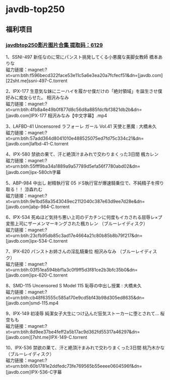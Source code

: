 # javdb-top250
## 福利项目
### [javdbtop250影片图片合集 提取码：6129 ](链接：https://pan.baidu.com/s/1cZ6VqnHx0lik7G6ytQ9C_Q)

1、SSNI-497 新任なのに常にパンスト挑発してくる小悪魔な美脚女教師 橋本ありな  
磁力链接：magnet:?xt=urn:btih:f596becd322face53e11c5a6e3ea20a7fcfecf51&dn=[javdb.com][22sht.me]ssni-497-C.torrent

2、IPX-177 生意気な妹にニーハイを履かせ僕だけの「絶対領域」を誕生させ僕好みに痴女らせた。 相沢みなみ  
磁力链接：magnet:?xt=urn:btih:4fb8a4e49b0f877d8c56d8a885fdcfbf3821db2b&dn=[javdb.com]IPX-177 相沢みなみ【中文字幕】.mp4

3、LAFBD-41 Uncensored ラフォーレ ガール Vol.41 天使と悪魔 : 大橋未久   
磁力链接：magnet:?xt=urn:btih:57add364d8041010e488525075ed7fd75c334c21&dn=[javdb.com]lafbd-41-C.torrent

4、IPX-580 禁欲の果て、汗と絶頂汁まみれで交わりまくった3日間 楓カレン  
磁力链接：magnet:?xt=urn:btih:55fff9ba34a1889a9a57789d5efa56f7780abd02&dn=[javdb.com]ipx-580ch字幕

5、ABP-984 中出し 射精執行官 05 ドS執行官が爆速騎乗位で、不純精子を搾り取る！！ 涼森れむ  
磁力链接：magnet:?xt=urn:btih:9e1bd58a3543049ec2112040c387e63d9ee7d28e&dn=[javdb.com]abp-984-C.torrent

6、IPX-534 死ぬほど気持ち悪い上司のデカチンに何度もイカされる屈辱レ×プ 変態上司にザーメンマーキングされた楓カレン （ブルーレイディスク）  
磁力链接：magnet:?xt=urn:btih:23cfb95db85c3ad17e4664a21c80b85b8b79f217&dn=[javdb.com]ipx-534-C.torrent

7、IPX-620 パンストお姉さんの淫乱騎乗位 相沢みなみ （ブルーレイディスク）  
磁力链接：magnet:?xt=urn:btih:03f51ea594bbf1a3c0f9ff5d3f81ce2b3bfc35b0&dn=[javdb.com]ipx-620-C.torrent

8、SMD-115 Uncensored S Model 115 恥辱の中出し授業 : 大橋未久   
磁力链接：magnet:?xt=urn:btih:cb48f63555c585a170e9cd5bf43b98d305ed8635&dn=[javdb.com]smd-115.mp4

9、IPX-149 初凌辱 純潔女子大生につけ込んだ狂気ストーカーに堕とされて… 桜空もも  
磁力链接：magnet:?xt=urn:btih:8d9ee37be4feff2a5b17ac9d362fd55317a46297&dn=[javdb.com][7sht.me]IPX-149-C.torrent

10、IPX-536 禁欲の果て、汗と絶頂汁まみれで交わりまくった3日間 桃乃木かな （ブルーレイディスク）  
磁力链接：magnet:?xt=urn:btih:60b1781e2ddfedc73fe769565b55eeee0604596f&dn=[javdb.com]IPX-536-C字幕
